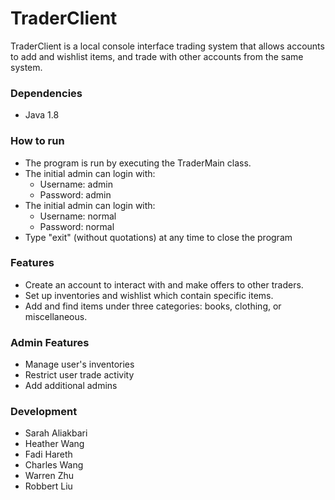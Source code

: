 # TraderClient

TraderClient is a local console interface trading system that allows accounts to add and wishlist items, and trade with other accounts from the same system.
### Dependencies
- Java 1.8
### How to run
- The program is run by executing the TraderMain class.
- The initial admin can login with:
   - Username: admin
   - Password: admin
- The initial admin can login with:
    - Username: normal
    - Password: normal
- Type "exit" (without quotations) at any time to close the program
### Features
- Create an account to interact with and make offers to other traders.
- Set up inventories and wishlist which contain specific items.
- Add and find items under three categories: books, clothing, or miscellaneous.
### Admin Features
- Manage user's inventories
- Restrict user trade activity
- Add additional admins
### Development
- Sarah Aliakbari
- Heather Wang
- Fadi Hareth
- Charles Wang
- Warren Zhu
- Robbert Liu